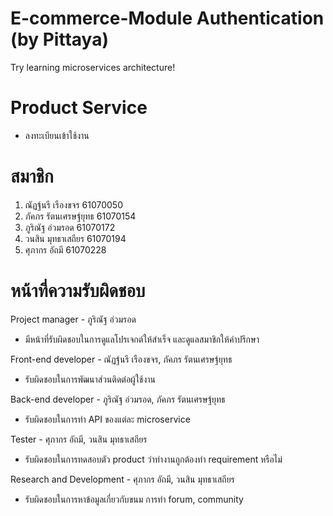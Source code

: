 # E-commerce-Module Authentication (by Pittaya)
Try learning microservices architecture!

# Product Service
- ลงทะเบียนเข้าใช้งาน

# สมาชิก
1. ณัฏฐ์นรี เรืองขจร 61070050
2. ภัคภร รัตนเศรษฐ์ยุทธ 61070154
3. ภูริณัฐ อ่วมรอด 61070172
4. วนสิน มุทธาเสถียร 61070194
5. ศุภากร อัถมี 61070228

# หน้าที่ความรับผิดชอบ
Project manager - ภูริณัฐ อ่วมรอด  
- มีหน้าที่รับผิดชอบในการดูแลโปรเจกต์ให้สำเร็จ และดูแลสมาชิกให้คำปรึกษา
 
Front-end developer - ณัฏฐ์นรี เรืองขจร, ภัคภร รัตนเศรษฐ์ยุทธ
- รับผิดชอบในการพัฒนาส่วนติดต่อผู้ใช้งาน

Back-end developer - ภูริณัฐ อ่วมรอด, ภัคภร รัตนเศรษฐ์ยุทธ
- รับผิดชอบในการทำ API ของแต่ละ microservice

Tester - ศุภากร อัถมี, วนสิน มุทธาเสถียร
- รับผิดชอบในการทดสอบตัว product ว่าทำงานถูกต้องทำ requirement หรือไม่

Research and Development - ศุภากร อัถมี, วนสิน มุทธาเสถียร
- รับผิดชอบในการหาข้อมูลเกี่ยวกับขนม การทำ forum, community
